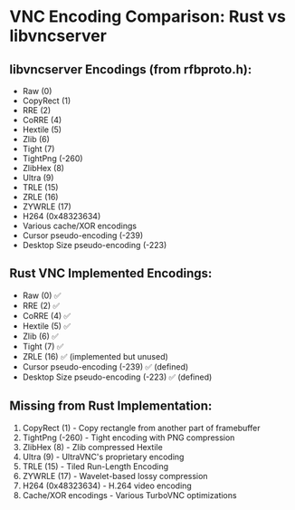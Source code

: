 # VNC Encoding Comparison: Rust vs libvncserver

## libvncserver Encodings (from rfbproto.h):
- Raw (0)
- CopyRect (1) 
- RRE (2)
- CoRRE (4)
- Hextile (5)
- Zlib (6)
- Tight (7)
- TightPng (-260)
- ZlibHex (8)
- Ultra (9)
- TRLE (15)
- ZRLE (16)
- ZYWRLE (17)
- H264 (0x48323634)
- Various cache/XOR encodings
- Cursor pseudo-encoding (-239)
- Desktop Size pseudo-encoding (-223)

## Rust VNC Implemented Encodings:
- Raw (0) ✅
- RRE (2) ✅
- CoRRE (4) ✅
- Hextile (5) ✅
- Zlib (6) ✅
- Tight (7) ✅
- ZRLE (16) ✅ (implemented but unused)
- Cursor pseudo-encoding (-239) ✅ (defined)
- Desktop Size pseudo-encoding (-223) ✅ (defined)

## Missing from Rust Implementation:
1. CopyRect (1) - Copy rectangle from another part of framebuffer
2. TightPng (-260) - Tight encoding with PNG compression
3. ZlibHex (8) - Zlib compressed Hextile
4. Ultra (9) - UltraVNC's proprietary encoding
5. TRLE (15) - Tiled Run-Length Encoding
6. ZYWRLE (17) - Wavelet-based lossy compression
7. H264 (0x48323634) - H.264 video encoding
8. Cache/XOR encodings - Various TurboVNC optimizations
